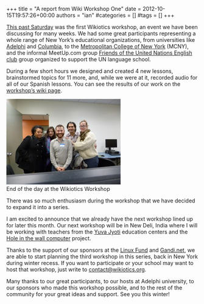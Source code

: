 +++
title = "A report from Wiki Workshop One"
date = 2012-10-15T19:57:26+00:00
authors = "ian"
#categories = []
#tags = []
+++

[This past Saturday](/blog/2012/09/workshop-and-dimsum/) was the first Wikiotics workshop, an event we have been discussing for many weeks. We had some great participants representing a whole range of New York’s educational organizations, from universities like [Adelphi](https://adelphi.edu/) and [Columbia](https://www.columbia.edu/), to the [Metropolitan College of New York](https://www.mcny.edu/) (MCNY), and the informal MeetUp.com group [Friends of the United Nations English club](https://www.meetup.com/esl-426/) group organized to support the UN language school.

During a few short hours we designed and created 4 new lessons, brainstormed topics for 11 more, and, while we were at it, recorded audio for all of our Spanish lessons. You can see the results of our work on the [workshop’s wiki page](/en/2012-10-13-ESL_Workshop).

![End of the day at the Wikiotics Workshop](P1000029-300x225.jpg "WikioticsWorkshopOneGroup")  
End of the day at the Wikiotics Workshop

There was so much enthusiasm during the workshop that we have decided to expand it into a series.

I am excited to announce that we already have the next workshop lined up for later this month. Our next workshop will be in New Deli, India where I will be working with teachers from the [Yuva Jyoti](https://web.archive.org/web/20160326005005/http://articles.economictimes.indiatimes.com/2011-09-30/news/30228871_1_nsdc-niit-limited-vijay-k-thadani) education centers and the [Hole in the wall computer](https://web.archive.org/web/20160326005005/http://www.hole-in-the-wall.com/) project.

Thanks to the support of our sponsors at the [Linux Fund](https://web.archive.org/web/20160326005005/http://linuxfund.org/) and [Gandi.net](https://www.gandi.net/), we are able to start planning the third workshop in this series, back in New York during winter recess. If you want to participate or your school may want to host that workshop, just write to contact@wikiotics.org.

Many thanks to our great participants, to our hosts at Adelphi university, to our sponsors who made this workshop possible, and to the rest of the community for your great ideas and support. See you this winter!

